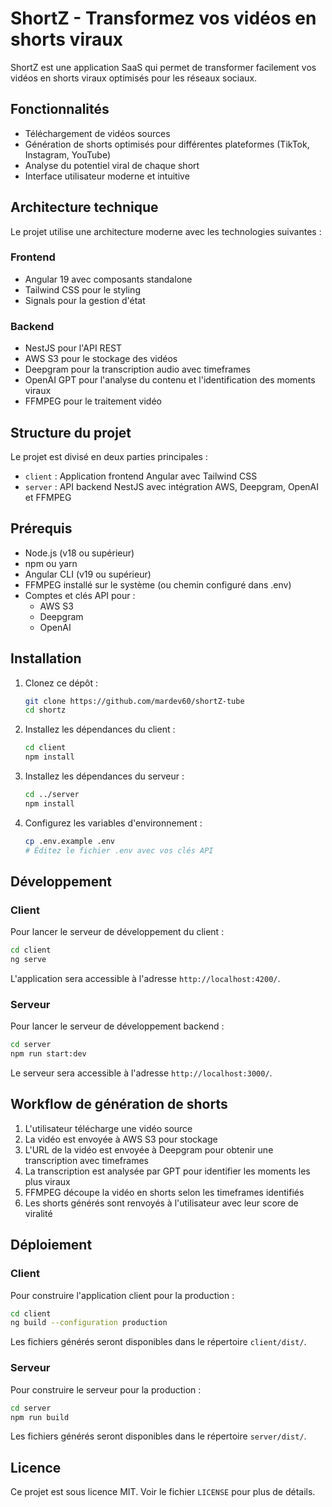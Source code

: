 # ShortZ - Transformez vos vidéos en shorts viraux

ShortZ est une application SaaS qui permet de transformer facilement vos vidéos en shorts viraux optimisés pour les réseaux sociaux.

## Fonctionnalités

- Téléchargement de vidéos sources
- Génération de shorts optimisés pour différentes plateformes (TikTok, Instagram, YouTube)
- Analyse du potentiel viral de chaque short
- Interface utilisateur moderne et intuitive

## Architecture technique

Le projet utilise une architecture moderne avec les technologies suivantes :

### Frontend
- Angular 19 avec composants standalone
- Tailwind CSS pour le styling
- Signals pour la gestion d'état

### Backend
- NestJS pour l'API REST
- AWS S3 pour le stockage des vidéos
- Deepgram pour la transcription audio avec timeframes
- OpenAI GPT pour l'analyse du contenu et l'identification des moments viraux
- FFMPEG pour le traitement vidéo

## Structure du projet

Le projet est divisé en deux parties principales :

- `client` : Application frontend Angular avec Tailwind CSS
- `server` : API backend NestJS avec intégration AWS, Deepgram, OpenAI et FFMPEG

## Prérequis

- Node.js (v18 ou supérieur)
- npm ou yarn
- Angular CLI (v19 ou supérieur)
- FFMPEG installé sur le système (ou chemin configuré dans .env)
- Comptes et clés API pour :
  - AWS S3
  - Deepgram
  - OpenAI

## Installation

1. Clonez ce dépôt :
   ```bash
   git clone https://github.com/mardev60/shortZ-tube
   cd shortz
   ```

2. Installez les dépendances du client :
   ```bash
   cd client
   npm install
   ```

3. Installez les dépendances du serveur :
   ```bash
   cd ../server
   npm install
   ```

4. Configurez les variables d'environnement :
   ```bash
   cp .env.example .env
   # Éditez le fichier .env avec vos clés API
   ```

## Développement

### Client

Pour lancer le serveur de développement du client :

```bash
cd client
ng serve
```

L'application sera accessible à l'adresse `http://localhost:4200/`.

### Serveur

Pour lancer le serveur de développement backend :

```bash
cd server
npm run start:dev
```

Le serveur sera accessible à l'adresse `http://localhost:3000/`.

## Workflow de génération de shorts

1. L'utilisateur télécharge une vidéo source
2. La vidéo est envoyée à AWS S3 pour stockage
3. L'URL de la vidéo est envoyée à Deepgram pour obtenir une transcription avec timeframes
4. La transcription est analysée par GPT pour identifier les moments les plus viraux
5. FFMPEG découpe la vidéo en shorts selon les timeframes identifiés
6. Les shorts générés sont renvoyés à l'utilisateur avec leur score de viralité

## Déploiement

### Client

Pour construire l'application client pour la production :

```bash
cd client
ng build --configuration production
```

Les fichiers générés seront disponibles dans le répertoire `client/dist/`.

### Serveur

Pour construire le serveur pour la production :

```bash
cd server
npm run build
```

Les fichiers générés seront disponibles dans le répertoire `server/dist/`.

## Licence

Ce projet est sous licence MIT. Voir le fichier `LICENSE` pour plus de détails. 